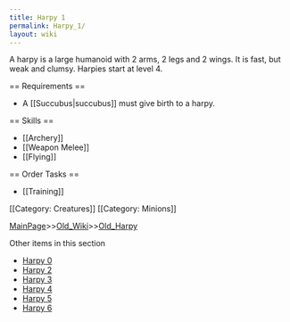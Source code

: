 ```yaml
---
title: Harpy 1
permalink: Harpy_1/
layout: wiki
---
```

A harpy is a large humanoid with 2 arms, 2 legs and 2 wings. It is fast, but weak and clumsy. Harpies start at level 4.

== Requirements ==
* A [[Succubus|succubus]] must give birth to a harpy.

== Skills ==
* [[Archery]]
* [[Weapon Melee]]
* [[Flying]]

== Order Tasks ==
* [[Training]]

[[Category: Creatures]]
[[Category: Minions]]

[MainPage](/keeperrl_wiki/ "wikilink")>>[Old_Wiki](/keeperrl_wiki/Old_Wiki "wikilink")>>[Old_Harpy](/keeperrl_wiki/Old_Harpy "wikilink")

Other items in this section
-    [Harpy 0](/keeperrl_wiki/Harpy_0 "wikilink")
-    [Harpy 2](/keeperrl_wiki/Harpy_2 "wikilink")
-    [Harpy 3](/keeperrl_wiki/Harpy_3 "wikilink")
-    [Harpy 4](/keeperrl_wiki/Harpy_4 "wikilink")
-    [Harpy 5](/keeperrl_wiki/Harpy_5 "wikilink")
-    [Harpy 6](/keeperrl_wiki/Harpy_6 "wikilink")
